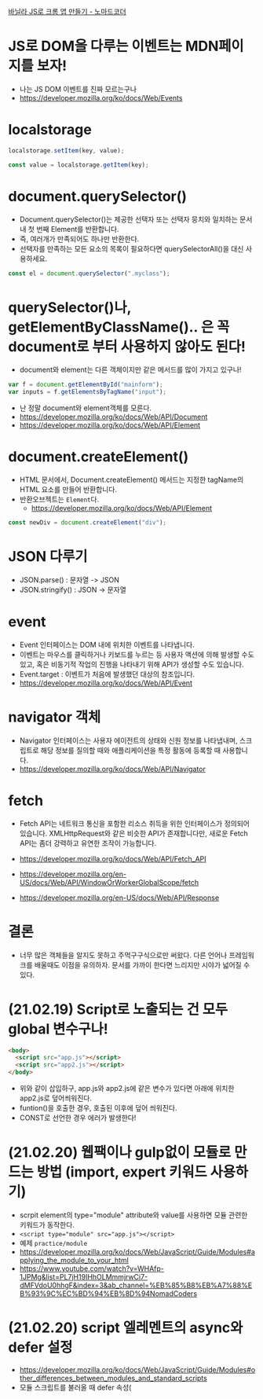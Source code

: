 [바닐라 JS로 크롬 앱 만들기 - 노마드코더](https://nomadcoders.co/javascript-for-beginners)

# JS로 DOM을 다루는 이벤트는 MDN페이지를 보자!

- 나는 JS DOM 이벤트를 진짜 모르는구나
- https://developer.mozilla.org/ko/docs/Web/Events

# localstorage

```js
localstorage.setItem(key, value);

const value = localstorage.getItem(key);
```

# document.querySelector()

- Document.querySelector()는 제공한 선택자 또는 선택자 뭉치와 일치하는 문서 내 첫 번째 Element를 반환합니다.
- 즉, 여러개가 만족되어도 하나만 반환한다.
- 선택자를 만족하는 모든 요소의 목록이 필요하다면 querySelectorAll()을 대신 사용하세요.

```js
const el = document.querySelector(".myclass");
```

# querySelector()나, getElementByClassName().. 은 꼭 document로 부터 사용하지 않아도 된다!

- document와 element는 다른 객체이지만 같은 메서드를 많이 가지고 있구나!

```js
var f = document.getElementById("mainform");
var inputs = f.getElementsByTagName("input");
```

- 난 정말 document와 element객체를 모른다.
- https://developer.mozilla.org/ko/docs/Web/API/Document
- https://developer.mozilla.org/ko/docs/Web/API/Element

# document.createElement()

- HTML 문서에서, Document.createElement() 메서드는 지정한 tagName의 HTML 요소를 만들어 반환합니다.
- 반환오브젝트는 `Element`다.
  - https://developer.mozilla.org/ko/docs/Web/API/Element

```js
const newDiv = document.createElement("div");
```

# JSON 다루기

- JSON.parse() : 문자열 -> JSON
- JSON.stringify() : JSON -> 문자열

# event

- Event 인터페이스는 DOM 내에 위치한 이벤트를 나타냅니다.
- 이벤트는 마우스를 클릭하거나 키보드를 누르는 등 사용자 액션에 의해 발생할 수도 있고, 혹은 비동기적 작업의 진행을 나타내기 위해 API가 생성할 수도 있습니다.
- Event.target : 이벤트가 처음에 발생했던 대상의 참조입니다.
- https://developer.mozilla.org/ko/docs/Web/API/Event

# navigator 객체

- Navigator 인터페이스는 사용자 에이전트의 상태와 신원 정보를 나타냅내며, 스크립트로 해당 정보를 질의할 때와 애플리케이션을 특정 활동에 등록할 때 사용합니다.
- https://developer.mozilla.org/ko/docs/Web/API/Navigator

# fetch

- Fetch API는 네트워크 통신을 포함한 리소스 취득을 위한 인터페이스가 정의되어 있습니다. XMLHttpRequest와 같은 비슷한 API가 존재합니다만, 새로운 Fetch API는 좀더 강력하고 유연한 조작이 가능합니다.

- https://developer.mozilla.org/ko/docs/Web/API/Fetch_API
- https://developer.mozilla.org/en-US/docs/Web/API/WindowOrWorkerGlobalScope/fetch
- https://developer.mozilla.org/en-US/docs/Web/API/Response

# 결론

- 너무 많은 객체들을 알지도 못하고 주먹구구식으로만 써왔다. 다른 언어나 프레임워크를 배울때도 이점을 유의하자. 문서를 가까이 한다면 느리지만 시야가 넓어질 수 있다.

# (21.02.19) Script로 노출되는 건 모두 global 변수구나!

```html
<body>
  <script src="app.js"></script>
  <script src="app2.js"></script>
</body>
```

- 위와 같이 삽입하구, app.js와 app2.js에 같은 변수가 있다면 아래에 위치한 app2.js로 덮어씌워진다.
- funtion()을 호출한 경우, 호출된 이후에 덮어 씌워진다.
- CONST로 선언한 경우 에러가 발생한다!

# (21.02.20) 웹팩이나 gulp없이 모듈로 만드는 방법 (import, expert 키워드 사용하기)

- scrpit element의 type="module" attribute와 value를 사용하면 모듈 관련한 키워드가 동작한다.
- `<script type="module" src="app.js"></script>`
- 예제 `practice/module`
- https://developer.mozilla.org/ko/docs/Web/JavaScript/Guide/Modules#applying_the_module_to_your_html
- https://www.youtube.com/watch?v=WHAfp-1JPMg&list=PL7jH19IHhOLMmmjrwCi7-dMFVdoU0hhgF&index=3&ab_channel=%EB%85%B8%EB%A7%88%EB%93%9C%EC%BD%94%EB%8D%94NomadCoders

# (21.02.20) script 엘레멘트의 async와 defer 설정

- https://developer.mozilla.org/ko/docs/Web/JavaScript/Guide/Modules#other_differences_between_modules_and_standard_scripts
- 모듈 스크립트를 불러올 때 defer 속성(<script> attributes)를 사용할 필요가 없습니다. 모듈은 자동으로 defer됩니다.
  - 아 모듈만 그러는건가?
- 드림코딩 엘리
